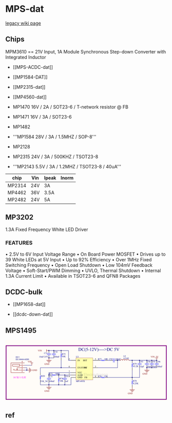 # MPS-dat

[legacy wiki page](https://w.electrodragon.com/w/Category:MPS)


## Chips 

MPM3610 == 21V Input, 1A Module Synchronous Step-down Converter with Integrated Inductor

- [[MPS-ACDC-dat]]

- [[MP1584-DAT]]

- [[MP2315-dat]]

- [[MP4560-dat]]

* MP1470 16V / 2A / SOT23-6 / T-network resistor @ FB
* MP1471 16V / 3A / SOT23-6

* MP1482

* '''MP1584 28V / 3A / 1.5MHZ / SOP-8'''

* MP2128

* MP2315 24V / 3A / 500KHZ / TSOT23-8
* '''MP2143 5.5V / 3A / 1.2MHZ / TSOT23-8 / 40uA'''


| chip   | Vin | Ipeak | Inorm |
| ------ | --- | ----- | ----- |
| MP2314 | 24V | 3A    |       |
| MP4462 | 36V | 3.5A  |       |
| MP2482 | 24V | 5A    |       |

## MP3202 

1.3A Fixed Frequency White LED Driver


###  FEATURES
• 2.5V to 6V Input Voltage Range
• On Board Power MOSFET
• Drives up to 39 White LEDs at 5V Input
• Up to 92% Efficiency
• Over 1MHz Fixed Switching Frequency
• Open Load Shutdown
• Low 104mV Feedback Voltage
• Soft-Start/PWM Dimming
• UVLO, Thermal Shutdown
• Internal 1.3A Current Limit
• Available in TSOT23-6 and QFN8 Packages



## DCDC-bulk 

- [[MP1658-dat]]


- [[dcdc-down-dat]]


## MPS1495 

![](2025-08-07-13-05-43.png)



## ref 